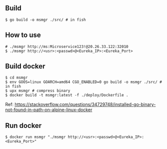 ## Build
``` shell
$ go build -o msmgr ./src/ # in fish
```

## How to use
``` shell
# ./msmgr http://ms:Microservice123!@20.26.33.122:32010
$ ./msmgr http://<usr>:<passwd>@<Eureka_IP>:<Eureka_Port>
```

## Build docker
``` shell
$ cd msmgr
$ env GOOS=linux GOARCH=amd64 CGO_ENABLED=0 go build -o msmgr ./src/ # in fish
$ upx msmgr # compress binary
$ docker build -t msmgr:latest -f ./deploy/Dockerfile .
```

Ref:
https://stackoverflow.com/questions/34729748/installed-go-binary-not-found-in-path-on-alpine-linux-docker

## Run docker
``` shell
$ docker run msmgr "./msmgr http://<usr>:<passwd>@<Eureka_IP>:<Eureka_Port>"
```
